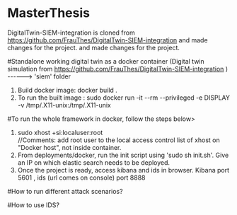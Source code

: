 # MasterThesis
DigitalTwin-SIEM-integration is cloned from  https://github.com/FrauThes/DigitalTwin-SIEM-integration and made changes for the project. and made changes for the project.

#Standalone working digital twin as a docker container (Digital twin simulation from https://github.com/FrauThes/DigitalTwin-SIEM-integration ) ------> 'siem' folder

1) Build docker image: docker build .
2) To run the built image : sudo docker run -it --rm --privileged -e DISPLAY -v /tmp/.X11-unix:/tmp/.X11-unix <imagename>

#To run the whole framework in docker, follow the steps below>
1) sudo xhost +si:localuser:root  
  //Comments: add root user to the local access control list of xhost on "Docker host", not inside container.
2) From deployments/docker, run the init script using 'sudo sh init.sh'. Give an IP on which elastic search needs to be deployed.
3) Once the project is ready, access kibana and ids in browser.
  Kibana port 5601 , ids (url comes on console) port 8888
  
  
#How to run different attack scenarios?
  
  
#How to use IDS?
